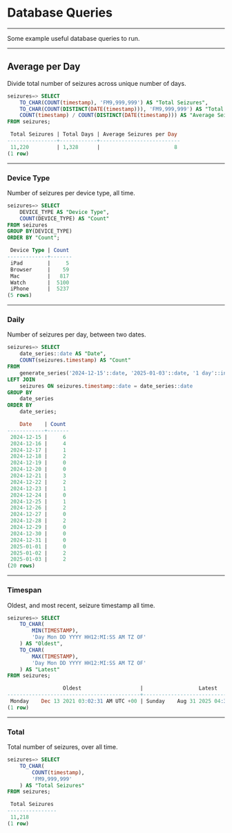 # Database Queries
---

Some example useful database queries to run.

---
## Average per Day

Divide total number of seizures across unique number of days.

```sql
seizures=> SELECT
    TO_CHAR(COUNT(timestamp), 'FM9,999,999') AS "Total Seizures",
    TO_CHAR(COUNT(DISTINCT(DATE(timestamp))), 'FM9,999,999') AS "Total Days",
    COUNT(timestamp) / COUNT(DISTINCT(DATE(timestamp))) AS "Average Seizures per Day"
FROM seizures;

 Total Seizures | Total Days | Average Seizures per Day
----------------+------------+--------------------------
 11,220         | 1,328      |                        8
(1 row)
```

---
### Device Type

Number of seizures per device type, all time.

```sql
seizures=> SELECT
    DEVICE_TYPE AS "Device Type",
    COUNT(DEVICE_TYPE) AS "Count"
FROM seizures
GROUP BY(DEVICE_TYPE)
ORDER BY "Count";

 Device Type | Count
-------------+-------
 iPad        |     5
 Browser     |    59
 Mac         |   817
 Watch       |  5100
 iPhone      |  5237
(5 rows)
```

---
### Daily

Number of seizures per day, between two dates.

```sql
seizures=> SELECT
    date_series::date AS "Date",
    COUNT(seizures.timestamp) AS "Count"
FROM
    generate_series('2024-12-15'::date, '2025-01-03'::date, '1 day'::interval) AS date_series
LEFT JOIN
    seizures ON seizures.timestamp::date = date_series::date
GROUP BY
    date_series
ORDER BY
    date_series;

    Date    | Count
------------+-------
 2024-12-15 |     6
 2024-12-16 |     4
 2024-12-17 |     1
 2024-12-18 |     2
 2024-12-19 |     0
 2024-12-20 |     0
 2024-12-21 |     3
 2024-12-22 |     2
 2024-12-23 |     1
 2024-12-24 |     0
 2024-12-25 |     1
 2024-12-26 |     2
 2024-12-27 |     0
 2024-12-28 |     2
 2024-12-29 |     0
 2024-12-30 |     0
 2024-12-31 |     0
 2025-01-01 |     0
 2025-01-02 |     2
 2025-01-03 |     2
(20 rows)
```

---
### Timespan

Oldest, and most recent, seizure timestamp all time.

```sql
seizures=> SELECT
    TO_CHAR(
        MIN(TIMESTAMP),
        'Day Mon DD YYYY HH12:MI:SS AM TZ OF'
    ) AS "Oldest",
    TO_CHAR(
        MAX(TIMESTAMP),
        'Day Mon DD YYYY HH12:MI:SS AM TZ OF'
    ) AS "Latest"
FROM seizures;

                  Oldest                   |                  Latest
-------------------------------------------+-------------------------------------------
 Monday    Dec 13 2021 03:02:31 AM UTC +00 | Sunday    Aug 31 2025 04:39:16 PM UTC +00
(1 row)
```

---
### Total

Total number of seizures, over all time.

```sql
seizures=> SELECT
    TO_CHAR(
        COUNT(timestamp),
        'FM9,999,999'
    ) AS "Total Seizures"
FROM seizures;

 Total Seizures
----------------
 11,218
(1 row)
```
